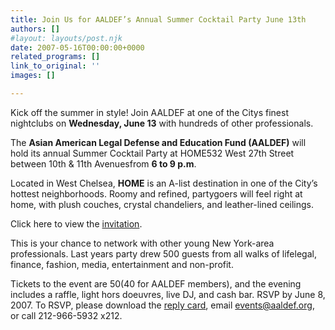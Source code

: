 ```yaml
---
title: Join Us for AALDEF’s Annual Summer Cocktail Party June 13th
authors: []
#layout: layouts/post.njk
date: 2007-05-16T00:00:00+0000
related_programs: []
link_to_original: ''
images: []

---
```

Kick off the summer in style! Join AALDEF at one of the Citys finest nightclubs on **Wednesday, June 13** with hundreds of other professionals.

The **Asian American Legal Defense and Education Fund (AALDEF)** will hold its annual Summer Cocktail Party at HOME532 West 27th Street between 10th & 11th Avenuesfrom **6 to 9 p.m**.

Located in West Chelsea, **HOME** is an A-list destination in one of the City’s hottest neighborhoods. Roomy and refined, partygoers will feel right at home, with plush couches, crystal chandeliers, and leather-lined ceilings.

Click here to view the [invitation](/uploads/pdf/2007summercocktailinvite.pdf).

This is your chance to network with other young New York-area professionals. Last years party drew 500 guests from all walks of lifelegal, finance, fashion, media, entertainment and non-profit.

Tickets to the event are $50 ($40 for AALDEF members), and the evening includes a raffle, light hors doeuvres, live DJ, and cash bar. RSVP by June 8, 2007. To RSVP, please download the [reply card](/uploads/pdf/2007summercocktail_replycard.pdf), email events@aaldef.org, or call 212-966-5932 x212.